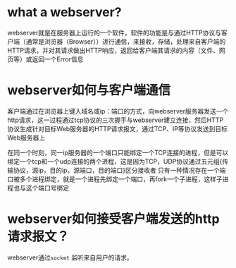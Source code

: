 # what a webserver?
webserver就是在服务器上运行的一个软件，软件的功能是与通过HTTP协议与客户端（通常是浏览器（Browser））进行通信，来接收，存储，处理来自客户端的HTTP请求，并对其请求做出HTTP响应，返回给客户端其请求的内容（文件、网页等）或返回一个Error信息

# webserver如何与客户端通信
客户端通过在浏览器上键入域名或ip：端口的方式，向webserver服务器发送一个http请求，这一过程通过tcp协议的三次握手与webserver建立连接，然后HTTP协议生成针对目标Web服务器的HTTP请求报文，通过TCP、IP等协议发送到目标Web服务器上  

在同一个时刻，同一ip服务器的一个端口只能绑定一个TCP连接的进程，但是可以绑定一个tcp和一个udp连接的两个进程，这是因为TCP，UDP协议通过五元组{传输协议，源ip，目的ip，源端口，目的端口}区分接收者
只有一种情况存在一个端口被多个进程绑定，就是一个进程先绑定一个端口，再fork一个子进程，这样子进程也与这个端口号绑定

# webserver如何接受客户端发送的http请求报文？
webserver通过`socket` 监听来自用户的请求。   
